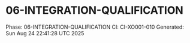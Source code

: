 # 06-INTEGRATION-QUALIFICATION
Phase: 06-INTEGRATION-QUALIFICATION
CI: CI-XO001-010
Generated: Sun Aug 24 22:41:28 UTC 2025
